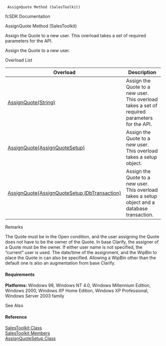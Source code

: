 ﻿     AssignQuote Method (SalesToolkit)                                                   

fcSDK Documentation

AssignQuote Method (SalesToolkit)

Assign the Quote to a new user. This overload takes a set of required parameters for the API.

Assign the Quote to a new user.

Overload List

| Overload | Description |
| --- | --- |
| [AssignQuote(String)](FChoice.Toolkits.Clarify~FChoice.Toolkits.Clarify.Sales.SalesToolkit~AssignQuote(String).md) | Assign the Quote to a new user. This overload takes a set of required parameters for the API.   |
| [AssignQuote(AssignQuoteSetup)](FChoice.Toolkits.Clarify~FChoice.Toolkits.Clarify.Sales.SalesToolkit~AssignQuote(AssignQuoteSetup).md) | Assign the Quote to a new user. This overload takes a setup object.   |
| [AssignQuote(AssignQuoteSetup,IDbTransaction)](FChoice.Toolkits.Clarify~FChoice.Toolkits.Clarify.Sales.SalesToolkit~AssignQuote(AssignQuoteSetup,IDbTransaction).md) | Assign the Quote to a new user. This overload takes a setup object and a database transaction.   |

Remarks

The Quote must be in the Open condition, and the user assigning the Quote does not have to be the owner of the Quote. In base Clarify, the assigner of a Quote must be the owner. If either user name is not specified, the “current” user is used. The date/time of the assignment, and the WipBin to place the Quote in can also be specified. Allowing a WipBin other than the default one is also an augmentation from base Clarify.

#### Requirements

**Platforms:** Windows 98, Windows NT 4.0, Windows Millennium Edition, Windows 2000, Windows XP Home Edition, Windows XP Professional, Windows Server 2003 family

See Also

#### Reference

[SalesToolkit Class](FChoice.Toolkits.Clarify~FChoice.Toolkits.Clarify.Sales.SalesToolkit.md)  
[SalesToolkit Members](FChoice.Toolkits.Clarify~FChoice.Toolkits.Clarify.Sales.SalesToolkit_members.md)  
[AssignQuoteSetup Class](FChoice.Toolkits.Clarify~FChoice.Toolkits.Clarify.Sales.AssignQuoteSetup.md)